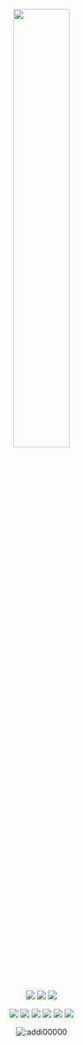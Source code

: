 <p align=center>
  <a href="https://discord.com/users/1093923329695551508"><img src="https://lanyard-profile-readme.vercel.app/api/1093923329695551508" width=45%></a>
</p>

<p align="center">
  <a href="https://github.com/addi00000"><img src="https://img.shields.io/github/followers/addi00000?style=for-the-badge"></img></a>
  <a href="https://github.com/addi00000"><img src="https://img.shields.io/github/stars/addi00000?style=for-the-badge"></img></a>
  <a href="https://wanted.lol"><img src="https://img.shields.io/website?down_message=wanted.lol%20is%20down%21&style=for-the-badge&up_message=wanted.lol%20is%20up%21&url=https%3A%2F%2Fwanted.lol"></img></a>
</p>

<p align="center">
  <a href="https://github.com/addi00000"><img src="https://img.shields.io/badge/python-3670A0?style=for-the-badge&logo=python&logoColor=ffdd54"></a>
  <a href="https://github.com/addi00000"><img src="https://img.shields.io/badge/Go-00ADD8?style=for-the-badge&logo=go&logoColor=white"></a>
  <a href="https://github.com.addi00000"><img src="https://img.shields.io/badge/SvelteKit-FF3E00?style=for-the-badge&logo=Svelte&logoColor=white"></a>
  <a href="https://github.com/addi00000"><img src="https://img.shields.io/badge/Sass-CC6699?style=for-the-badge&logo=sass&logoColor=white"></a>
  <a href="https://github.com/addi00000"><img src="https://img.shields.io/badge/javascript-%23323330.svg?style=for-the-badge&logo=javascript&logoColor=%23F7DF1E"></a>
  <a href="https://github.com/addi00000"><img src="https://img.shields.io/badge/typescript-%23007ACC.svg?style=for-the-badge&logo=typescript&logoColor=white"></a>
</p>

<p align="center"><img src="https://count.getloli.com/get/@:addi00000" alt=":addi00000" /></p>
